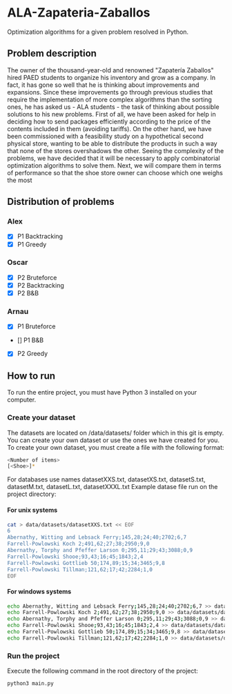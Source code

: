 # ALA-Zapateria-Zaballos
Optimization algorithms for a given problem resolved in Python.

## Problem description

The owner of the thousand-year-old and renowned "Zapatería Zaballos" hired PAED students to organize his inventory 
and grow as a company. In fact, it has gone so well that he is thinking about improvements and expansions. Since these 
improvements go through previous studies that require the implementation of more complex algorithms than the sorting 
ones, he has asked us - ALA students - the task of thinking about possible solutions to his new problems.
First of all, we have been asked for help in deciding how to send packages efficiently according to the price of the 
contents included in them (avoiding tariffs).
On the other hand, we have been commissioned with a feasibility study on a hypothetical second physical store, wanting 
to be able to distribute the products in such a way that none of the stores overshadows the other.
Seeing the complexity of the problems, we have decided that it will be necessary to apply combinatorial optimization 
algorithms to solve them. Next, we will compare them in terms of performance so that the shoe store owner can choose 
which one weighs the most

## Distribution of problems
### Alex 
  - [X] P1 Backtracking
  - [X] P1 Greedy
  
### Oscar
  - [X] P2 Bruteforce
  - [X] P2 Backtracking
  - [X] P2 B&B 

### Arnau 
  - [x] P1 Bruteforce
  - [] P1 B&B
  - [x] P2 Greedy


## How to run 
To run the entire project, you must have Python 3 installed on your computer.
### Create your dataset
The datasets are located on /data/datasets/ folder which in this git is empty.
You can create your own dataset or use the ones we have created for you.
To create your own dataset, you must create a file with the following format:
```bash
<Number of items>
[<Shoe>]*
```
For databases use names datasetXXS.txt, datasetXS.txt, datasetS.txt, datasetM.txt, datasetL.txt, datasetXXXL.txt
Example datase file run on the project directory:
#### For unix systems
```bash
cat > data/datasets/datasetXXS.txt << EOF
6
Abernathy, Witting and Lebsack Ferry;145,28;24;40;2702;6,7
Farrell-Powlowski Koch 2;491,62;27;38;2950;9,0
Abernathy, Torphy and Pfeffer Larson 0;295,11;29;43;3088;0,9
Farrell-Powlowski Shooe;93,43;16;45;1843;2,4
Farrell-Powlowski Gottlieb 50;174,89;15;34;3465;9,8
Farrell-Powlowski Tillman;121,62;17;42;2284;1,0
EOF
```
#### For windows systems
```bash echo 6 > data/datasets/datasetXXS.txt
echo Abernathy, Witting and Lebsack Ferry;145,28;24;40;2702;6,7 >> data/datasets/datasetXXS.txt
echo Farrell-Powlowski Koch 2;491,62;27;38;2950;9,0 >> data/datasets/datasetXXS.txt
echo Abernathy, Torphy and Pfeffer Larson 0;295,11;29;43;3088;0,9 >> data/datasets/datasetXXS.txt
echo Farrell-Powlowski Shooe;93,43;16;45;1843;2,4 >> data/datasets/datasetXXS.txt
echo Farrell-Powlowski Gottlieb 50;174,89;15;34;3465;9,8 >> data/datasets/datasetXXS.txt
echo Farrell-Powlowski Tillman;121,62;17;42;2284;1,0 >> data/datasets/datasetXXS.txt
```

### Run the project
Execute the following command in the root directory of the project:
```bash 
python3 main.py
```
